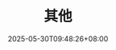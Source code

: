 ---
weight: 6
title: "其他"
description: ""
icon: "add"
date: "2025-05-30T09:48:26+08:00"
lastmod: "2025-05-30T09:48:26+08:00"
draft: false
toc: true
---
